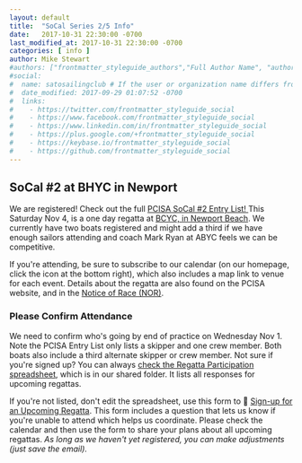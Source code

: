 ```yaml
---
layout: default
title:  "SoCal Series 2/5 Info"
date:   2017-10-31 22:30:00 -0700
last_modified_at: 2017-10-31 22:30:00 -0700
categories: [ info ]
author: Mike Stewart
#authors: ["frontmatter_styleguide_authors","Full Author Name", "author_name"]
#social:
#  name: satosailingclub # If the user or organization name differs from the site's name
#  date_modified: 2017-09-29 01:07:52 -0700
#  links:
#    - https://twitter.com/frontmatter_styleguide_social
#    - https://www.facebook.com/frontmatter_styleguide_social
#    - https://www.linkedin.com/in/frontmatter_styleguide_social
#    - https://plus.google.com/+frontmatter_styleguide_social
#    - https://keybase.io/frontmatter_styleguide_social
#    - https://github.com/frontmatter_styleguide_social
---
```




## SoCal #2 at BHYC in Newport

We are registered!  Check out the full [PCISA SoCal #2 Entry List!
](https://hssailing.org/machform/widget.php?key=67876xeb2ffe3c5d)  This Saturday Nov 4, is a one day regatta at [BCYC, in Newport Beach](http://bcyc.org/).  We currently have two boats registered and might add a third if we have enough sailors attending and coach Mark Ryan at ABYC feels we can be competitive.  

If you're attending, be sure to subscribe to our calendar (on our homepage, click the icon at the bottom right), which also includes a map link to venue for each event. Details about the regatta are also found on the PCISA website, and in the [Notice of Race (NOR)](https://hssailing.org/schedule_news/docs/pcisa_docs/2017-2018-PCISA-SoCal-NOR_1.pdf).


### Please Confirm Attendance

We need to confirm who's going by end of practice on Wednesday Nov 1.  Note the PCISA Entry List only lists a skipper and one crew member.  Both boats also include a third alternate skipper or crew member.  Not sure if you're signed up?  You can always [check the Regatta Participation spreadsheet](https://docs.google.com/spreadsheets/d/1Fi-safPTqkzyxh5QoJC42W5U_s2rLNkNWDNUzc6ybcE/edit#gid=633712323), which is in our shared folder.  It lists all responses for upcoming regattas.

If you're not listed, don't edit the spreadsheet, use this form to :triangular_flag_on_post: <a href="https://docs.google.com/forms/d/e/1FAIpQLSdHoOhTO7lkORibwT8FhTadlphJCcX4fGAcO9u2BuH8pL3XeA/viewform" rel="nofollow" target="_blank">Sign-up for an Upcoming Regatta</a>.  This form includes a question that lets us know if you're unable to attend which helps us coordinate.  Please check the calendar and then use the form to share your plans about all upcoming regattas.  _As long as we haven't yet registered, you can make adjustments (just save the email)._
